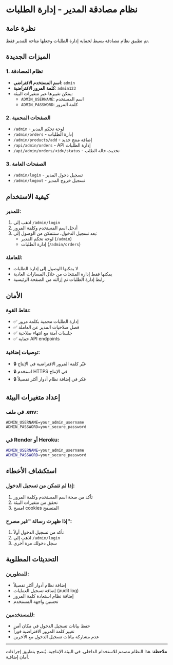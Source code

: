 # نظام مصادقة المدير - إدارة الطلبات

## نظرة عامة
تم تطبيق نظام مصادقة بسيط لحماية إدارة الطلبات وجعلها متاحة للمدير فقط.

## الميزات الجديدة

### 1. نظام المصادقة
- **اسم المستخدم الافتراضي**: `admin`
- **كلمة المرور الافتراضية**: `admin123`
- يمكن تغييرها عبر متغيرات البيئة:
  - `ADMIN_USERNAME`: اسم المستخدم
  - `ADMIN_PASSWORD`: كلمة المرور

### 2. الصفحات المحمية
- `/admin` - لوحة تحكم المدير
- `/admin/orders` - إدارة الطلبات
- `/admin/products/add` - إضافة منتج جديد
- `/api/admin/orders` - API إدارة الطلبات
- `/api/admin/orders/<id>/status` - تحديث حالة الطلب

### 3. الصفحات العامة
- `/admin/login` - تسجيل دخول المدير
- `/admin/logout` - تسجيل خروج المدير

## كيفية الاستخدام

### للمدير:
1. اذهب إلى `/admin/login`
2. أدخل اسم المستخدم وكلمة المرور
3. بعد تسجيل الدخول، ستتمكن من الوصول إلى:
   - لوحة تحكم المدير (`/admin`)
   - إدارة الطلبات (`/admin/orders`)

### للعاملة:
- لا يمكنها الوصول إلى إدارة الطلبات
- يمكنها فقط إدارة المنتجات من خلال المسارات العادية
- رابط إدارة الطلبات تم إزالته من الصفحة الرئيسية

## الأمان

### نقاط القوة:
- ✅ إدارة الطلبات محمية بكلمة مرور
- ✅ فصل صلاحيات المدير عن العاملة
- ✅ جلسات آمنة مع انتهاء صلاحية
- ✅ حماية API endpoints

### توصيات إضافية:
- 🔒 غيّر كلمة المرور الافتراضية في الإنتاج
- 🔒 استخدم HTTPS في الإنتاج
- 🔒 فكر في إضافة نظام أدوار أكثر تفصيلاً

## إعداد متغيرات البيئة

### في ملف .env:
```env
ADMIN_USERNAME=your_admin_username
ADMIN_PASSWORD=your_secure_password
```

### في Render أو Heroku:
```bash
ADMIN_USERNAME=your_admin_username
ADMIN_PASSWORD=your_secure_password
```

## استكشاف الأخطاء

### إذا لم تتمكن من تسجيل الدخول:
1. تأكد من صحة اسم المستخدم وكلمة المرور
2. تحقق من متغيرات البيئة
3. امسح cookies المتصفح

### إذا ظهرت رسالة "غير مصرح":
1. تأكد من تسجيل الدخول أولاً
2. اذهب إلى `/admin/login`
3. سجل دخولك مرة أخرى

## التحديثات المطلوبة

### للمطورين:
- إضافة نظام أدوار أكثر تفصيلاً
- إضافة تسجيل العمليات (audit log)
- إضافة نظام استعادة كلمة المرور
- تحسين واجهة المستخدم

### للمستخدمين:
- حفظ بيانات تسجيل الدخول في مكان آمن
- تغيير كلمة المرور الافتراضية فوراً
- عدم مشاركة بيانات تسجيل الدخول مع الآخرين

---

**ملاحظة**: هذا النظام مصمم للاستخدام الداخلي. في البيئة الإنتاجية، يُنصح بتطبيق إجراءات أمان إضافية.

